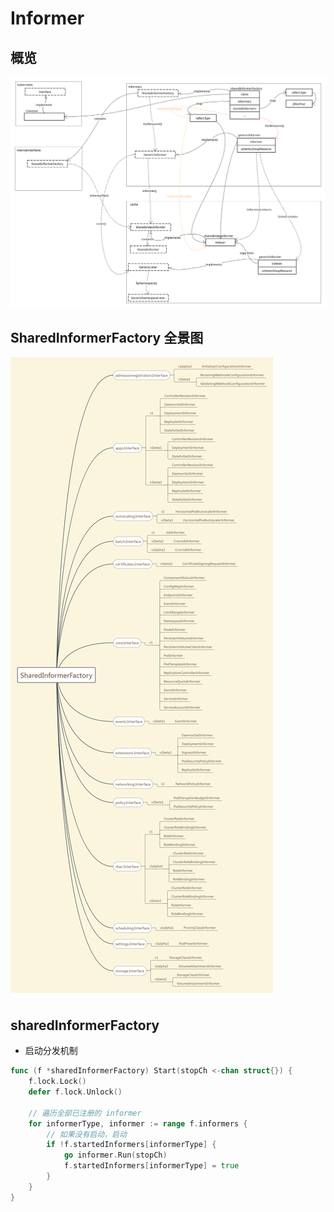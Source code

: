 # Informer

## 概览

![Informer Overview](./images/informer_overview.svg)

## SharedInformerFactory 全景图

![Shared Informer Factory](./images/shared_informer_factory_mind.png)

## sharedInformerFactory

- 启动分发机制

```go
func (f *sharedInformerFactory) Start(stopCh <-chan struct{}) {
	f.lock.Lock()
	defer f.lock.Unlock()

	// 遍历全部已注册的 informer
	for informerType, informer := range f.informers {
		// 如果没有启动，启动
		if !f.startedInformers[informerType] {
			go informer.Run(stopCh)
			f.startedInformers[informerType] = true
		}
	}
}
```
